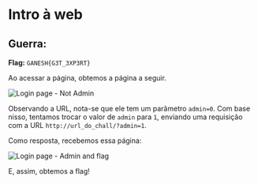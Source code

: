 # Intro à web

## Guerra:

**Flag:** `GANESH{G3T_3XP3RT}`

Ao acessar a página, obtemos a página a seguir.

![Login page - Not Admin](https://i.imgur.com/V9QRBM1.png)

Observando a URL, nota-se que ele tem um parâmetro `admin=0`. Com base nisso, tentamos trocar o valor de `admin` para `1`, enviando uma requisição com a URL `http://url_do_chall/?admin=1`.

Como resposta, recebemos essa página:

![Login page - Admin and flag](https://i.imgur.com/F9VVh4v.png)

E, assim, obtemos a flag!

